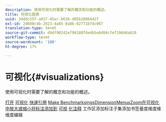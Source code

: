 ```yaml
---
description: 使用可视化时需要了解的概念和功能的概述。
title: 可视化图表
uuid: 34ddc55f-a037-45ec-b636-d05b1806442f
exl-id: 2d600c4b-2923-4a85-8a8b-02771b7dc067
translation-type: tm+mt
source-git-commit: d9df90242ef96188f4e4b5e6d04cfef196b0a628
workflow-type: tm+mt
source-wordcount: '180'
ht-degree: 17%

---
```


# 可视化{#visualizations}

使用可视化时需要了解的概念和功能的概述。

[打开](https://docs.adobe.com/content/help/en/data-workbench/using/client/visualizations/c-open-vis.html)
[可视化](https://docs.adobe.com/content/help/en/data-workbench/using/client/visualizations/c-qk-ref.html)
[快速引用](https://docs.adobe.com/content/help/en/data-workbench/using/client/visualizations/make-selections/c-sel-vis.html)
[](https://docs.adobe.com/content/help/en/data-workbench/using/client/visualizations/c-ustd-benchmks.html)
[Make ](https://docs.adobe.com/content/help/en/data-workbench/using/client/visualizations/c-met-dim-menus.html)
[](https://docs.adobe.com/content/help/en/data-workbench/using/client/visualizations/subsets/c-wk-subsets.html)
[BenchmarksingsDimensionMenusZoom在可视化中放大或缩小将标注添加到](https://docs.adobe.com/content/help/en/data-workbench/using/client/visualizations/c-zoom-vis.html)
[可视](https://docs.adobe.com/content/help/en/data-workbench/using/client/visualizations/c-call-wkspc.html)
[化注释](https://docs.adobe.com/content/help/en/data-workbench/using/client/visualizations/c-present-layer.html)
[](https://docs.adobe.com/content/help/en/data-workbench/using/client/visualizations/c-bookmark-about.html)
[](https://docs.adobe.com/content/help/en/data-workbench/using/client/visualizations/dwb-create-metricdim.html)
工作区添加标注子集添加书签量度维度维维度编辑
